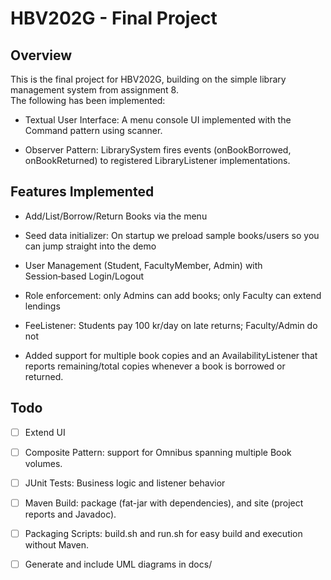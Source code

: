 # HBV202G - Final Project

## Overview

This is the final project for HBV202G, building on the simple library management system from assignment 8.  
The following has been implemented:

- Textual User Interface: A menu console UI implemented with the Command pattern using scanner.

- Observer Pattern: LibrarySystem fires events (onBookBorrowed, onBookReturned) to registered LibraryListener implementations.

## Features Implemented

- Add/List/Borrow/Return Books via the menu

- Seed data initializer: On startup we preload sample books/users so you can jump straight into the demo

- User Management (Student, FacultyMember, Admin) with Session‑based Login/Logout

- Role enforcement: only Admins can add books; only Faculty can extend lendings

- FeeListener: Students pay 100 kr/day on late returns; Faculty/Admin do not

- Added support for multiple book copies and an AvailabilityListener that reports remaining/total copies whenever a book is borrowed or returned.

## Todo

- [ ] Extend UI

- [ ] Composite Pattern: support for Omnibus spanning multiple Book volumes.

- [ ] JUnit Tests: Business logic and listener behavior

- [ ] Maven Build: package (fat-jar with dependencies), and site (project reports and Javadoc).

- [ ] Packaging Scripts: build.sh and run.sh for easy build and execution without Maven.

- [ ] Generate and include UML diagrams in docs/
